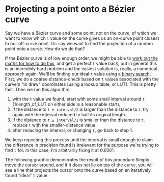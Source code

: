 # Projecting a point onto a Bézier curve

Say we have a Bézier curve and some point, not on the curve, of which we want to know which `t` value on the curve gives us an on-curve point closest to our off-curve point. Or: say we want to find the projection of a random point onto a curve. How do we do that?

If the Bézier curve is of low enough order, we might be able to [work out the maths for how to do this](http://jazzros.blogspot.ca/2011/03/projecting-point-on-bezier-curve.html), and get a perfect `t` value back, but in general this is an incredibly hard problem and the easiest solution is, really, a numerical approach again. We'll be finding our ideal `t` value using a [binary search](https://en.wikipedia.org/wiki/Binary_search_algorithm). First, we do a coarse distance-check based on `t` values associated with the curve's "to draw" coordinates (using a lookup table, or LUT). This is pretty fast. Then we run this algorithm:

1. with the `t` value we found, start with some small interval around `t` (1/length_of_LUT on either side is a reasonable start),
2. if the distance to `t ± interval/2` is larger than the distance to `t`, try again with the interval reduced to half its original length.
3. if the distance to `t ± interval/2` is smaller than the distance to `t`, replace `t` with the smaller-distance value.
4. after reducing the interval, or changing `t`, go back to step 1.

We keep repeating this process until the interval is small enough to claim the difference in precision found is irrelevant for the purpose we're trying to find `t` for. In this case, I'm arbitrarily fixing it at 0.0001.

The following graphic demonstrates the result of this procedure.Simply move the cursor around, and if it does not lie on top of the curve, you will see a line that projects the cursor onto the curve based on an iteratively found "ideal" `t` value.

<Graphic preset="simple" title="Projecting a point onto a Bézier curve" setup={this.setup} draw={this.draw} onMouseMove={this.onMouseMove}/>
